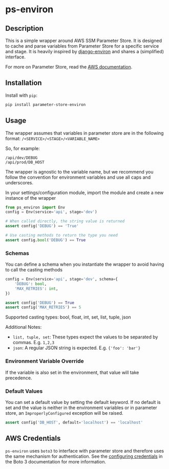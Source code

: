 # ps-environ

## Description
This is a simple wrapper around AWS SSM Parameter Store. It is designed to cache and parse variables from Parameter Store for a specific service and stage.
It is heavily inspired by [django-environ](https://github.com/joke2k/django-environ) and shares a (simplified) interface.

For more on Parameter Store, read the [AWS documentation](https://docs.aws.amazon.com/systems-manager/latest/userguide/systems-manager-paramstore.html).

## Installation

Install with `pip`:

``` bash
pip install parameter-store-environ 
```

## Usage
The wrapper assumes that variables in parameter store are in the following format:
`/<SERVICE>/<STAGE>/<VARIABLE_NAME>`

So, for example:
```
/api/dev/DEBUG
/api/prod/DB_HOST
```

The wrapper is agnostic to the variable name, but we recommend you follow the convention for environment variables and use all caps and underscores. 

In your settings/configuration module, import the module and create a new instance of the wrapper

``` python
from ps_environ import Env
config = Env(service='api', stage='dev')

# When called directly, the string value is returned
assert config('DEBUG') == 'True'

# Use casting methods to return the type you need
assert config.bool('DEBUG') == True
```

### Schemas
You can define a schema when you instantiate the wrapper to avoid having to call the casting methods
``` python
config = Env(service='api', stage='dev', schema={
    'DEBUG': bool,
    'MAX_RETRIES': int,
})

assert config('DEBUG') == True
assert config('MAX_RETRIES') == 5
```

Supported casting types: bool, float, int, set, list, tuple, json

Additional Notes:

* `list, tuple, set`: These types expect the values to be separated by commas. E.g. `1,2,3`
* `json`: A regular JSON string is expected. E.g. `{'foo': 'bar'}`

### Environment Variable Override
If the variable is also set in the environment, that value will take precedence. 

### Default Values
You can set a default value by setting the default keyword.
If no default is set and the value is neither in the environment variables or in parameter store, an `ImproperlyConfigured` exception will be raised.
``` python
assert config('DB_HOST', default='localhost') == 'localhost'
```

## AWS Credentials
`ps-environ` uses `boto3` to interface with parameter store and therefore uses the same mechanism for authentication.
See the [configuring credentials](https://boto3.readthedocs.io/en/latest/guide/configuration.html#configuring-credentials) in the Boto 3 documentation for more information.
